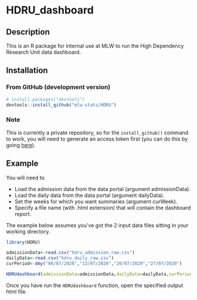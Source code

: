 # HDRU_dashboard

## Description

This is an R package for internal use at MLW to run the High Dependency Research Unit data dashboard.



## Installation

### From GitHub (development version)

``` r
# install.packages("devtools")
devtools::install_github("mlw-stats/HDRU")
```
### Note

This is currently a private repository, so for the `install_github()` command to work, you will need to generate an access token first (you can do this by going [here](https://github.com/settings/tokens)).

## Example

You will need to

* Load the admission data from the data portal (argument admissionData).
* Load the daily data from the data portal (argument dailyData).
* Set the weeks for which you want summaries (argument curWeek).
* Specify a file name (with .html extension) that will contain the dashboard report.

The example below assumes you've got the 2 input data files sitting in your working directory.

``` r
library(HDRU)

admissionData<-read.csv("hdru_admission_raw.csv")
dailyData<-read.csv("hdru_daily_raw.csv")
curPeriod<-dmy("06/07/2020","13/07/2020","20/07/2020","27/07/2020")

HDRUdashboard(admissionData=admissionData,dailyData=dailyData,curPeriod=curPeriod,unit="week",file.name="HDRUdashboard.html")
```

Once you have run the `HDRUdashboard` function, open the specified output html file.

